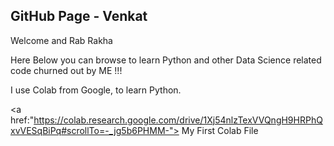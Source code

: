 ## GitHub Page - Venkat

Welcome and Rab Rakha

<p> Here Below you can browse to learn Python and other Data Science related code churned out by ME !!! </P>


 I use Colab from Google, to learn Python.
 
 <a href:"https://colab.research.google.com/drive/1Xj54nlzTexVVQngH9HRPhQxvVESqBiPq#scrollTo=-_jg5b6PHMM-"> My First Colab File </a>
